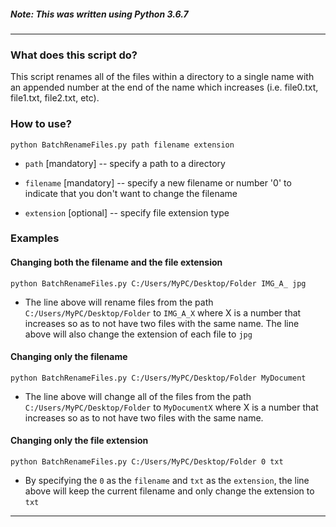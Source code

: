 ##### Note: This was written using Python 3.6.7

---

### What does this script do?
This script renames all of the files within a directory to a single name with an appended number at the end of the name which increases (i.e. file0.txt, file1.txt, file2.txt, etc).

### How to use?
```python BatchRenameFiles.py path filename extension```
- ```path``` [mandatory] -- specify a path to a directory

- ```filename``` [mandatory] -- specify a new filename or number '0' to indicate that you don't want to change the filename

- ```extension``` [optional] -- specify file extension type

### Examples
#### Changing both the filename and the file extension

```python BatchRenameFiles.py C:/Users/MyPC/Desktop/Folder IMG_A_ jpg```

-  The line above will rename files from the path ```C:/Users/MyPC/Desktop/Folder``` to ```IMG_A_X``` where X is a number that increases so as to not have two files with the same name. The line above will also change the extension of each file to ```jpg```
  
#### Changing only the filename
```python BatchRenameFiles.py C:/Users/MyPC/Desktop/Folder MyDocument```
  
-  The line above will change all of the files from the path ```C:/Users/MyPC/Desktop/Folder``` to ```MyDocumentX``` where X is a number that increases so as to not have two files with the same name.

#### Changing only the file extension

```python BatchRenameFiles.py C:/Users/MyPC/Desktop/Folder 0 txt```

-  By specifying the ```0``` as the ```filename``` and ```txt``` as the ```extension```, the line above will keep the current filename and only change the extension to ```txt```
  
---
